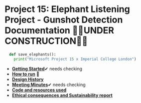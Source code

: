 # Project 15: Elephant Listening Project - Gunshot Detection Documentation 👷‍♂️UNDER CONSTRUCTION👷‍♀️

```python
  def save_elephants():
    print("Microsoft Project 15 x Imperial College London")
```

* [__Getting Started__](gettingstarted.md)✔ needs checking
* [__How to run__](howtorun.md) 👷‍
* [__Design History__](designhistory.md)
* [__Meeting Minutes__](meetingminutes.md)✔ needs checking
* [__Code and resources used__](coderesources.md)
* [__Ethical consequences and Sustainability report__](ethicalsustainability.md)

